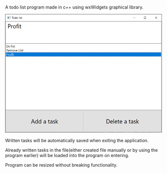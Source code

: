 A todo list program made in c++ using wxWidgets graphical library.

![ScreenShots](https://github.com/SzyZub/Todo-List/blob/master/Screenshots/Program.png)

Written tasks will be automatically saved when exiting the application.

Already written tasks in the file(either created file manually or by using the program earlier) will be loaded into the program on entering.

Program can be resized without breaking functionality.
